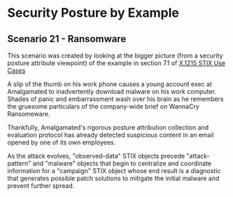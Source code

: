 # Security Posture by Example

## Scenario 21 - Ransomware

This scenario was created by looking at the bigger picture
(from a security posture attribute viewpoint)
of the example in section 7.1 of
[X.1215 STIX Use Cases](https://www.itu.int/ITU-T/recommendations/rec.aspx?rec=13849)

A slip of the thumb on his work phone causes a young account exec at Amalgamated to inadvertently 
download malware on his work computer. Shades of panic and embarrassment wash over his brain as he 
remembers the gruesome particulars of the company-wide brief on WannaCry Ransomeware. 

Thankfully, Amalgamated's rigorous posture attribution collection and evaluation protocol has
already detected suspicious content in an email opened by one of its own employees. 

As the attack evolves, "observed-data" STIX objects precede "attack-pattern" and "malware" objects 
that begin to centralize and coordinate information for a "campaign" STIX object whose end result is a diagnostic
that generates possible patch solutions to mitigate the initial malware and prevent further spread. 

